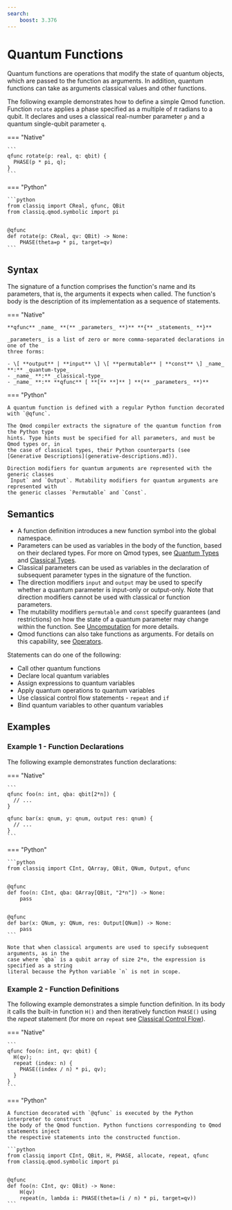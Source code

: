 ```yaml
---
search:
    boost: 3.376
---
```


# Quantum Functions

Quantum functions are operations that modify the state of quantum objects, which are
passed to the function as arguments. In addition, quantum functions can take as arguments
classical values and other functions.

The following example demonstrates how to define a simple Qmod function. Function
`rotate` applies a phase specified as a multiple of $\pi$ radians to a qubit. It
declares and uses a classical real-number parameter `p` and a quantum single-qubit
parameter `q`.

=== "Native"

    ```
    qfunc rotate(p: real, q: qbit) {
      PHASE(p * pi, q);
    }
    ```

=== "Python"

    ```python
    from classiq import CReal, qfunc, QBit
    from classiq.qmod.symbolic import pi


    @qfunc
    def rotate(p: CReal, qv: QBit) -> None:
        PHASE(theta=p * pi, target=qv)
    ```

## Syntax

The signature of a function comprises the function's name and its parameters, that is,
the arguments it expects when called. The function's body is the description of its
implementation as a sequence of statements.

=== "Native"

    **qfunc** _name_ **(** _parameters_ **)** **{** _statements_ **}**

    _parameters_ is a list of zero or more comma-separated declarations in one of the
    three forms:

    - \[ **output** | **input** \] \[ **permutable** | **const** \] _name_ **:** _quantum-type_
    - _name_ **:** _classical-type_
    - _name_ **:** **qfunc** [ **[** **]** ] **(** _parameters_ **)**

=== "Python"

    A quantum function is defined with a regular Python function decorated with `@qfunc`.

    The Qmod compiler extracts the signature of the quantum function from the Python type
    hints. Type hints must be specified for all parameters, and must be Qmod types or, in
    the case of classical types, their Python counterparts (see
    [Generative Descriptions](generative-descriptions.md)).

    Direction modifiers for quantum arguments are represented with the generic classes
    `Input` and `Output`. Mutability modifiers for quantum arguments are represented with
    the generic classes `Permutable` and `Const`.

## Semantics

-   A function definition introduces a new function symbol into the global namespace.
-   Parameters can be used as variables in the body of the function, based on their
    declared types. For more on Qmod types, see [Quantum Types](quantum-types.md) and
    [Classical Types](classical-types.md).
-   Classical parameters can be used as variables in the declaration of subsequent
    parameter types in the signature of the function.
-   The direction modifiers `input` and `output` may be used to specify whether a quantum
    parameter is input-only or output-only. Note that direction modifiers cannot be used
    with classical or function parameters.
-   The mutability modifiers `permutable` and `const` specify guarantees (and
    restrictions) on how the state of a quantum parameter may change within the function.
    See [Uncomputation](uncomputation.md) for more details.
-   Qmod functions can also take functions as arguments. For details on this capability,
    see [Operators](operators.md).

Statements can do one of the following:

-   Call other quantum functions
-   Declare local quantum variables
-   Assign expressions to quantum variables
-   Apply quantum operations to quantum variables
-   Use classical control flow statements - `repeat` and `if`
-   Bind quantum variables to other quantum variables

## Examples

### Example 1 - Function Declarations

The following example demonstrates function declarations:

=== "Native"

    ```
    qfunc foo(n: int, qba: qbit[2*n]) {
      // ...
    }

    qfunc bar(x: qnum, y: qnum, output res: qnum) {
      // ...
    }
    ```

=== "Python"

    ```python
    from classiq import CInt, QArray, QBit, QNum, Output, qfunc


    @qfunc
    def foo(n: CInt, qba: QArray[QBit, "2*n"]) -> None:
        pass


    @qfunc
    def bar(x: QNum, y: QNum, res: Output[QNum]) -> None:
        pass
    ```

    Note that when classical arguments are used to specify subsequent arguments, as in the
    case where `qba` is a qubit array of size 2*n, the expression is specified as a string
    literal because the Python variable `n` is not in scope.

### Example 2 - Function Definitions

The following example demonstrates a simple function definition. In its body it calls the
built-in function `H()` and then iteratively function `PHASE()` using the _repeat_
statement (for more on `repeat` see
[Classical Control Flow](statements/classical-control-flow.md)).

=== "Native"

    ```
    qfunc foo(n: int, qv: qbit) {
      H(qv);
      repeat (index: n) {
        PHASE((index / n) * pi, qv);
      }
    }
    ```

=== "Python"

    A function decorated with `@qfunc` is executed by the Python interpreter to construct
    the body of the Qmod function. Python functions corresponding to Qmod statements inject
    the respective statements into the constructed function.

    ```python
    from classiq import CInt, QBit, H, PHASE, allocate, repeat, qfunc
    from classiq.qmod.symbolic import pi


    @qfunc
    def foo(n: CInt, qv: QBit) -> None:
        H(qv)
        repeat(n, lambda i: PHASE(theta=(i / n) * pi, target=qv))
    ```
